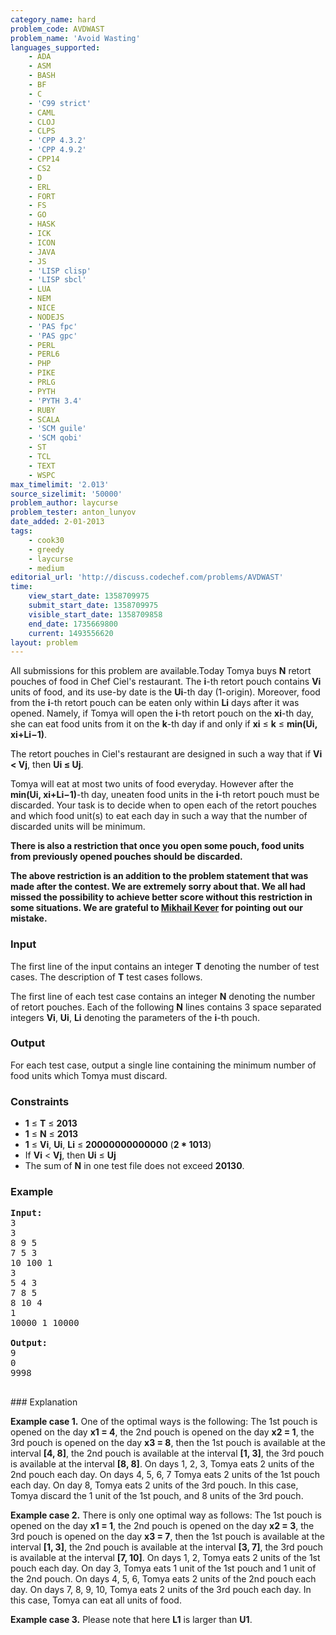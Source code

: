 ```yaml
---
category_name: hard
problem_code: AVDWAST
problem_name: 'Avoid Wasting'
languages_supported:
    - ADA
    - ASM
    - BASH
    - BF
    - C
    - 'C99 strict'
    - CAML
    - CLOJ
    - CLPS
    - 'CPP 4.3.2'
    - 'CPP 4.9.2'
    - CPP14
    - CS2
    - D
    - ERL
    - FORT
    - FS
    - GO
    - HASK
    - ICK
    - ICON
    - JAVA
    - JS
    - 'LISP clisp'
    - 'LISP sbcl'
    - LUA
    - NEM
    - NICE
    - NODEJS
    - 'PAS fpc'
    - 'PAS gpc'
    - PERL
    - PERL6
    - PHP
    - PIKE
    - PRLG
    - PYTH
    - 'PYTH 3.4'
    - RUBY
    - SCALA
    - 'SCM guile'
    - 'SCM qobi'
    - ST
    - TCL
    - TEXT
    - WSPC
max_timelimit: '2.013'
source_sizelimit: '50000'
problem_author: laycurse
problem_tester: anton_lunyov
date_added: 2-01-2013
tags:
    - cook30
    - greedy
    - laycurse
    - medium
editorial_url: 'http://discuss.codechef.com/problems/AVDWAST'
time:
    view_start_date: 1358709975
    submit_start_date: 1358709975
    visible_start_date: 1358709858
    end_date: 1735669800
    current: 1493556620
layout: problem
---
```

All submissions for this problem are available.Today Tomya buys **N** retort pouches of food in Chef Ciel's restaurant. The **i**-th retort pouch contains **Vi** units of food, and its use-by date is the **Ui**-th day (1-origin). Moreover, food from the **i**-th retort pouch can be eaten only within **Li** days after it was opened. Namely, if Tomya will open the **i**-th retort pouch on the **xi**-th day, she can eat food units from it on the **k**-th day if and only if **xi** ≤ **k** ≤ **min(Ui, xi+Li−1)**.

The retort pouches in Ciel's restaurant are designed in such a way that if **Vi < Vj**, then **Ui ≤ Uj**.

Tomya will eat at most two units of food everyday. However after the **min(Ui, xi+Li−1)**-th day, uneaten food units in the **i**-th retort pouch must be discarded. Your task is to decide when to open each of the retort pouches and which food unit(s) to eat each day in such a way that the number of discarded units will be minimum.

**There is also a restriction that once you open some pouch, food units from previously opened pouches should be discarded.**

**The above restriction is an addition to the problem statement that was made after the contest. We are extremely sorry about that. We all had missed the possibility to achieve better score without this restriction in some situations. We are grateful to [Mikhail Kever](http://www.codechef.com/users/mikhailOK) for pointing out our mistake.**

### Input

The first line of the input contains an integer **T** denoting the number of test cases. The description of **T** test cases follows.

The first line of each test case contains an integer **N** denoting the number of retort pouches.
Each of the following **N** lines contains 3 space separated integers **Vi**, **Ui**, **Li** denoting the parameters of the **i**-th pouch.

### Output

For each test case, output a single line containing the minimum number of food units which Tomya must discard.

### Constraints

- **1** ≤ **T** ≤ **2013**
- **1** ≤ **N** ≤ **2013**
- **1** ≤ **Vi**, **Ui**, **Li** ≤ **20000000000000** (**2 \* 1013**)
- If **Vi** < **Vj**, then **Ui** ≤ **Uj**
- The sum of **N** in one test file does not exceed **20130**.

### Example

<pre>
<b>Input:</b>
3
3
8 9 5
7 5 3
10 100 1
3
5 4 3
7 8 5
8 10 4
1
10000 1 10000

<b>Output:</b>
9
0
9998

</pre>### Explanation
**Example case 1.** One of the optimal ways is the following:
The 1st pouch is opened on the day **x1 = 4**,
the 2nd pouch is opened on the day **x2 = 1**,
the 3rd pouch is opened on the day **x3 = 8**,
then
the 1st pouch is available at the interval **\[4, 8\]**,
the 2nd pouch is available at the interval **\[1, 3\]**,
the 3rd pouch is available at the interval **\[8, 8\]**.
On days 1, 2, 3, Tomya eats 2 units of the 2nd pouch each day.
On days 4, 5, 6, 7 Tomya eats 2 units of the 1st pouch each day.
On day 8, Tomya eats 2 units of the 3rd pouch.
In this case, Tomya discard the 1 unit of the 1st pouch, and 8 units of the 3rd pouch.

**Example case 2.** There is only one optimal way as follows:
The 1st pouch is opened on the day **x1 = 1**,
the 2nd pouch is opened on the day **x2 = 3**,
the 3rd pouch is opened on the day **x3 = 7**,
then
the 1st pouch is available at the interval **\[1, 3\]**,
the 2nd pouch is available at the interval **\[3, 7\]**,
the 3rd pouch is available at the interval **\[7, 10\]**.
On days 1, 2, Tomya eats 2 units of the 1st pouch each day.
On day 3, Tomya eats 1 unit of the 1st pouch and 1 unit of the 2nd pouch.
On days 4, 5, 6, Tomya eats 2 units of the 2nd pouch each day.
On days 7, 8, 9, 10, Tomya eats 2 units of the 3rd pouch each day.
In this case, Tomya can eat all units of food.

**Example case 3.** Please note that here **L1** is larger than **U1**.
